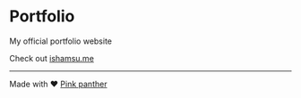 # Portfolio
My official portfolio website

Check out [ishamsu.me](http://ishamsu.me/)

---
Made with ❤️ [Pink panther](https://en.wikipedia.org/wiki/The_Pink_Panther)
